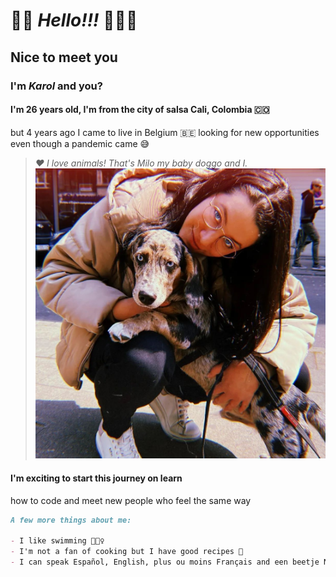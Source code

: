 # 👋🏻 _Hello!!!_ 🙋🏻‍♀️

## Nice to meet you

### I'm _Karol_ and you?

#### I'm 26 years old, I'm from the city of salsa Cali, Colombia 🇨🇴

but 4 years ago I came to live in Belgium 🇧🇪 looking for new opportunities even
though a pandemic came 😅

> _❤️ I love animals! That's Milo my baby doggo and I._ ![image](./img/milo.png)

#### I'm exciting to start this journey on learn

how to code and meet new people who feel the same way

```Markdown
A few more things about me:

- I like swimming 🏊🏻‍♀️
- I'm not a fan of cooking but I have good recipes 🙈
- I can speak Español, English, plus ou moins Français and een beetje Nederlands 🤓
```
